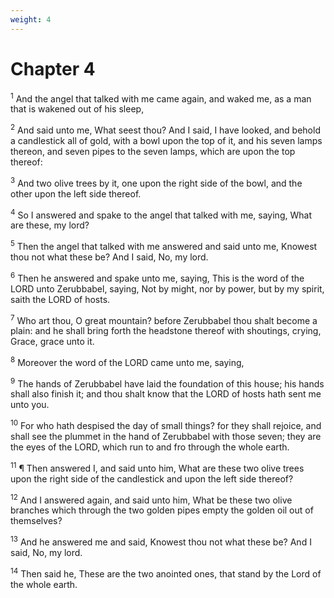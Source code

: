 ```yaml
---
weight: 4
---
```


# Chapter 4

<sup>1</sup> And the angel that talked with me came again, and waked me, as a man that is wakened out of his sleep, 

<sup>2</sup> And said unto me, What seest thou? And I said, I have looked, and behold a candlestick all of gold, with a bowl upon the top of it, and his seven lamps thereon, and seven pipes to the seven lamps, which are upon the top thereof: 

<sup>3</sup> And two olive trees by it, one upon the right side of the bowl, and the other upon the left side thereof. 

<sup>4</sup> So I answered and spake to the angel that talked with me, saying, What are these, my lord? 

<sup>5</sup> Then the angel that talked with me answered and said unto me, Knowest thou not what these be? And I said, No, my lord. 

<sup>6</sup> Then he answered and spake unto me, saying, This is the word of the LORD unto Zerubbabel, saying, Not by might, nor by power, but by my spirit, saith the LORD of hosts. 

<sup>7</sup> Who art thou, O great mountain? before Zerubbabel thou shalt become a plain: and he shall bring forth the headstone thereof with shoutings, crying, Grace, grace unto it. 

<sup>8</sup> Moreover the word of the LORD came unto me, saying, 

<sup>9</sup> The hands of Zerubbabel have laid the foundation of this house; his hands shall also finish it; and thou shalt know that the LORD of hosts hath sent me unto you. 

<sup>10</sup> For who hath despised the day of small things? for they shall rejoice, and shall see the plummet in the hand of Zerubbabel with those seven; they are the eyes of the LORD, which run to and fro through the whole earth. 

<sup>11</sup> ¶ Then answered I, and said unto him, What are these two olive trees upon the right side of the candlestick and upon the left side thereof? 

<sup>12</sup> And I answered again, and said unto him, What be these two olive branches which through the two golden pipes empty the golden oil out of themselves? 

<sup>13</sup> And he answered me and said, Knowest thou not what these be? And I said, No, my lord. 

<sup>14</sup> Then said he, These are the two anointed ones, that stand by the Lord of the whole earth. 


